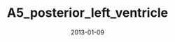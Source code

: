 ---
title: A5_posterior_left_ventricle
image: https://www.cycif.org/assets/img/rashid-2019-heart/A5_posterior_left_ventricle.jpg
date: '2013-01-09'
minerva_link: https://www.cycif.org/data/rashid-2019-heart/osd-A5_posterior_left_ventricle.html
info_link: https://www.cycif.org/data/rashid-2019-heart/index.html
show_page_link: false
tags:
    - narrated
    - heart
---